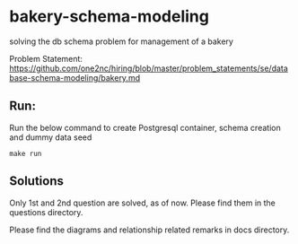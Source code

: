 # bakery-schema-modeling
solving the db schema problem for management of a bakery


Problem Statement: https://github.com/one2nc/hiring/blob/master/problem_statements/se/database-schema-modeling/bakery.md


## Run:

Run the below command to create Postgresql container, schema creation and dummy data seed
```
make run
```


## Solutions

Only 1st and 2nd question are solved, as of now. Please find them in the questions directory.

Please find the diagrams and relationship related remarks in docs directory.